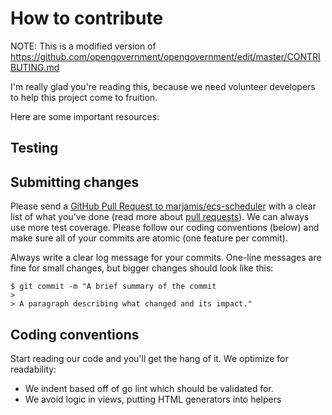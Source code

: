# How to contribute

NOTE: This is a modified version of  https://github.com/opengovernment/opengovernment/edit/master/CONTRIBUTING.md

I'm really glad you're reading this, because we need volunteer developers to help this project come to fruition.

Here are some important resources:

## Testing

## Submitting changes

Please send a [GitHub Pull Request to marjamis/ecs-scheduler](https://github.com/marjamis/ecs-scheduler/pull/new/master) with a clear list of what you've done (read more about [pull requests](http://help.github.com/pull-requests/)). We can always use more test coverage. Please follow our coding conventions (below) and make sure all of your commits are atomic (one feature per commit).

Always write a clear log message for your commits. One-line messages are fine for small changes, but bigger changes should look like this:

    $ git commit -m "A brief summary of the commit
    >
    > A paragraph describing what changed and its impact."

## Coding conventions

Start reading our code and you'll get the hang of it. We optimize for readability:

  * We indent based off of go lint which should be validated for.
  * We avoid logic in views, putting HTML generators into helpers
